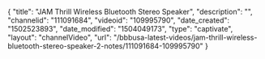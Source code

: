 {
    "title": "JAM Thrill Wireless Bluetooth Stereo Speaker",
    "description": "",
    "channelid": "111091684",
    "videoid": "109995790",
    "date_created": "1502523893",
    "date_modified": "1504049173",
    "type": "captivate",
    "layout": "channelVideo",
    "url": "\/bbbusa-latest-videos\/jam-thrill-wireless-bluetooth-stereo-speaker-2-notes\/111091684-109995790"
}